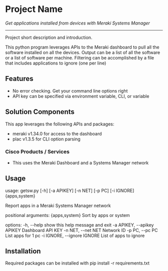 # Project Name

_Get applications installed from devices with Meraki Systems Manager_

---

Project short description and introduction.

This python program leverages APIs to the Meraki dashboard to pull all the software installed on all the devices. Output can be a list of all the software or a list of software per machine. Filtering can be accomplished by a file that includes applications to ignore (one per line)

## Features

* No error checking. Get your command line options right 
* API key can be specified via environment variable, CLI, or variable

## Solution Components

This app leverages the following APIs and packages:
 * meraki v1.34.0 for access to the dashboard
 * plac v1.3.5 for CLI option parsing

### Cisco Products / Services

* This uses the Meraki Dashboard and a Systems Manager network

## Usage

usage: getsw.py [-h] [-a APIKEY] [-n NET] [-p PC] [-i IGNORE] {apps,system}

Report apps in a Meraki Systems Manager network

positional arguments:
  {apps,system}         Sort by apps or system

options:
  -h, --help                    show this help message and exit
  -a APIKEY, --apikey APIKEY    Dashboard API KEY
  -n NET, --net NET             Network ID
  -p PC, --pc PC                List apps for 1 pc
  -i IGNORE, --ignore IGNORE    List of apps to ignore

## Installation

Required packages can be installed with pip install -r requirements.txt
